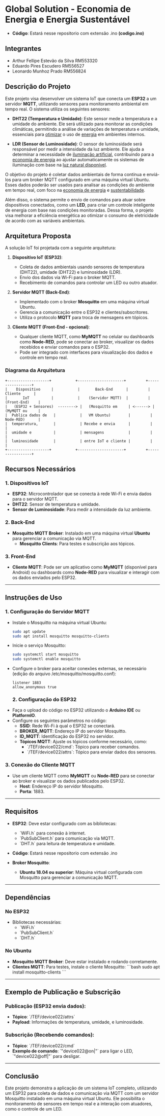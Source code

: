 # **Global Solution - Economia de Energia e Energia Sustentável**
- **Código**: Estará nesse repositorio com extensão .ino **(codigo.ino)**
## **Integrantes**
- Arthur Fellipe Estevão da Silva RM553320
- Eduardo Pires Escudero RM556527
- Leonardo Munhoz Prado RM556824

## **Descrição do Projeto**

Este projeto visa desenvolver um sistema IoT que conecta um **ESP32** a um servidor **MQTT**, utilizando sensores para monitoramento ambiental em tempo real. O sistema utiliza os seguintes sensores:

- **DHT22 (Temperatura e Umidade)**: Este sensor mede a temperatura e a umidade do ambiente. Ele será utilizado para monitorar as condições climáticas, permitindo a análise de variações de temperatura e umidade, essenciais para <ins>otimizar</ins> o uso de <ins>energia</ins> em ambientes internos.
  
- **LDR (Sensor de Luminosidade)**: O sensor de luminosidade será responsável por medir a intensidade da luz ambiente. Ele ajuda a determinar a necessidade de <ins>iluminação artificial</ins>, contribuindo para a <ins>economia de energia</ins> ao ajustar automaticamente os sistemas de iluminação com base na <ins>luz natural disponível</ins>.

O objetivo do projeto é coletar dados ambientais de forma contínua e enviá-los para um broker MQTT configurado em uma máquina virtual Ubuntu. Esses dados poderão ser usados para analisar as condições do ambiente em tempo real, com foco na <ins>economia de energia</ins> e <ins>sustentabilidade</ins>.

Além disso, o sistema permite o envio de comandos para atuar sobre dispositivos conectados, como um **LED**, para criar um controle inteligente de energia com base nas condições monitoradas. Dessa forma, o projeto visa melhorar a eficiência energética ao otimizar o consumo de eletricidade de acordo com as variáveis ambientais.


## **Arquitetura Proposta**

A solução IoT foi projetada com a seguinte arquitetura:

1. **Dispositivo IoT (ESP32)**:
   - Coleta de dados ambientais usando sensores de temperatura (DHT22), umidade (DHT22) e luminosidade (LDR).
   - Envio dos dados via Wi-Fi para o broker MQTT.
   - Recebimento de comandos para controlar um LED ou outro atuador.

2. **Servidor MQTT (Back-End)**:
   - Implementado com o broker **Mosquitto** em uma máquina virtual Ubuntu.
   - Gerencia a comunicação entre o ESP32 e clientes/subscritores.
   - Utiliza o protocolo **MQTT** para troca de mensagens em tópicos.

3. **Cliente MQTT (Front-End - opcional)**:
   - Qualquer cliente MQTT, como **MyMQTT** no celular ou dashboards como **Node-RED**, pode se conectar ao broker, visualizar os dados recebidos e enviar comandos para o ESP32.
   - Pode ser integrado com interfaces para visualização dos dados e controle em tempo real.

### **Diagrama da Arquitetura**

``` plaintext
+-------------------+           +---------------------+         +-----------------+
|    Dispositivo     |           |       Back-End      |         |    Cliente      |
|       IoT          |           |    (Servidor MQTT)  |         |  (Front-End)    |
|   (ESP32 + Sensores)  --------> |   (Mosquitto em     | <------> |  (MyMQTT ou     |
|  Publica dados de   |           |   VM Ubuntu)        |         |  Node-RED)      |
|  temperatura,       |           | Recebe e envia      |         |                |
|  umidade e          |           | mensagens           |         |                |
|  luminosidade       |           | entre IoT e cliente |         |                |
+-------------------+           +---------------------+         +-----------------+
```

## **Recursos Necessários**

### **1. Dispositivos IoT**
- **ESP32**: Microcontrolador que se conecta à rede Wi-Fi e envia dados para o servidor MQTT.
- **DHT22**: Sensor de temperatura e umidade.
- **Sensor de Luminosidade**: Para medir a intensidade da luz ambiente.

### **2. Back-End**
- **Mosquitto MQTT Broker**: Instalado em uma máquina virtual **Ubuntu** para gerenciar a comunicação via MQTT.
  - **Mosquitto Clients**: Para testes e subscrição aos tópicos.

### **3. Front-End**
- **Cliente MQTT**: Pode ser um aplicativo como **MyMQTT** (disponível para Android) ou dashboards como **Node-RED** para visualizar e interagir com os dados enviados pelo ESP32.

---

## **Instruções de Uso**

### **1. Configuração do Servidor MQTT**
- Instale o Mosquitto na máquina virtual Ubuntu:
  ``` bash
  sudo apt update
  sudo apt install mosquitto mosquitto-clients
  ```
- Inicie o serviço Mosquitto:
  ``` bash
  sudo systemctl start mosquitto
  sudo systemctl enable mosquitto
  ```
- Configure o broker para aceitar conexões externas, se necessário (edição do arquivo /etc/mosquitto/mosquitto.conf):
  ``` plaintext
  listener 1883
  allow_anonymous true
  ```
  ### **2. Configuração do ESP32**
- Faça o upload do código no ESP32 utilizando o **Arduino IDE** ou **PlatformIO**.
- Configure os seguintes parâmetros no código:
  - **SSID**: Rede Wi-Fi à qual o ESP32 se conectará.
  - **BROKER_MQTT**: Endereço IP do servidor Mosquitto.
  - **ID_MQTT**: Identificação do ESP32 no servidor.
  - **Tópicos MQTT**: Ajuste os tópicos conforme necessário, como:
    - \`/TEF/device022/cmd\`: Tópico para receber comandos.
    - \`/TEF/device022/attrs\`: Tópico para enviar dados dos sensores.

### **3. Conexão do Cliente MQTT**
- Use um cliente MQTT como **MyMQTT** ou **Node-RED** para se conectar ao broker e visualizar os dados publicados pelo ESP32.
  - **Host**: Endereço IP do servidor Mosquitto.
  - **Porta**: 1883.

---

## **Requisitos**

- **ESP32**: Deve estar configurado com as bibliotecas:
  - \`WiFi.h\` para conexão à internet.
  - \`PubSubClient.h\` para comunicação via MQTT.
  - \`DHT.h\` para leitura de temperatura e umidade.

- **Código**: Estará nesse repositorio com extensão .ino
  
- **Broker Mosquitto**:
  - **Ubuntu 18.04 ou superior**: Máquina virtual configurada com Mosquitto para gerenciar a comunicação MQTT.
---

## **Dependências**

### **No ESP32**
- Bibliotecas necessárias:
  - \`WiFi.h\`
  - \`PubSubClient.h\`
  - \`DHT.h\`

### **No Ubuntu**
- **Mosquitto MQTT Broker**: Deve estar instalado e rodando corretamente.
- **Clientes MQTT**: Para testes, instale o cliente Mosquitto:
  \`\`\`bash
  sudo apt install mosquitto-clients
  \`\`\`

---

## **Exemplo de Publicação e Subscrição**

### **Publicação (ESP32 envia dados)**:
- **Tópico**: \`/TEF/device022/attrs\`
- **Payload**: Informações de temperatura, umidade, e luminosidade.
  
### **Subscrição (Recebendo comandos)**:
- **Tópico**: \`/TEF/device022/cmd\`
- **Exemplo de comando**: \`"device022@on|"\` para ligar o LED, \`"device022@off|"\` para desligar.

---

## **Conclusão**

Este projeto demonstra a aplicação de um sistema IoT completo, utilizando um ESP32 para coleta de dados e comunicação via MQTT com um servidor Mosquitto instalado em uma máquina virtual Ubuntu. Ele possibilita o monitoramento de sensores em tempo real e a interação com atuadores, como o controle de um LED.
